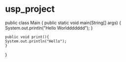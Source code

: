# usp_project


public class Main {
    public static void main(String[] args) {
        System.out.println("Hello Worlddddddd");
    }
    
    public void print(){
    System.out.println("Hello");
    }
}
